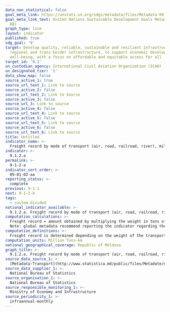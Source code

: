 ```yaml
---
data_non_statistical: false
goal_meta_link: https://unstats.un.org/sdgs/metadata/files/Metadata-09-01-02.pdf
goal_meta_link_text: United Nations Sustainable Development Goals Metadata (PDF 375
  KB)
graph_type: line
layout: indicator
published: true
sdg_goal: '9'
target: Develop quality, reliable, sustainable and resilient infrastructure, including
  regional and trans-border infrastructure, to support economic development and human
  well-being, with a focus on affordable and equitable access for all
target_id: '9.1'
un_custodian_agency: International Civil Aviation Organization (ICAO)
un_designated_tier: '1'
data_show_map: false
source_active_1: true
source_url_text_1: Link to source
source_active_2: false
source_url_text_2: Link to Source
source_active_3: false
source_url_3: Link to source
source_active_4: false
source_url_text_4: Link to source
source_active_5: false
source_url_text_5: Link to source
source_active_6: false
source_url_text_6: Link to source
title: Untitled
indicator_name: >-
  Freight record by mode of transport (air, road, railroad, river), miltons - km
indicator: >-
  9.1.2.a
permalink: >-
  9-1-2-a
indicator_sort_order: >-
  09-01-02-aa
reporting_status: >-
  complete
previous: 9-1-1
next: 9-1-2-b
tags:
  - custom.divided
national_indicator_available: >-
  9.1.2.a. Freight record by mode of transport (air, road, railroad, river), mil. tons - km
computation_calculations: >-
  Freight record = amount obtained by multiplying the weight in tons of the transported freight by modes of transport (air, road, railroad, river) * distance in km travelled by the respective freight/cargo. <br> 
  Note: global metadata recommend reporting the indicator regarding the railroad transport only on the territory of the country. The national indicator on railroad transportation may be reported both for the territory of the country, as well as for the territory outside the country.
computation_definitions: >-
  Freight record is determined depending on the weight of the transported freight and the distances travelled by the vehicles transporting the freight, from the loading place (expedition) until the unloading place (destination).
computation_units: Million Tons-km
national_geographical_coverage: Republic of Moldova
graph_title: >-
  9.1.2.a. Freight record by mode of transport (air, road, railroad, river), mil. tons - km
source_data_source_1: >-
  [Metadata-Transport](http://www.statistica.md/public/files/Metadate/en/Transport_en.pdf)
source_data_supplier_1: >-
  National Bureau of Statistics
source_organisation_1: >-
  National Bureau of Statistics
source_responsible_monitoring_1: >-
  Ministry of Economy and Infrastructure
source_periodicity_1: >-
  infraannual-monthly
---
```

